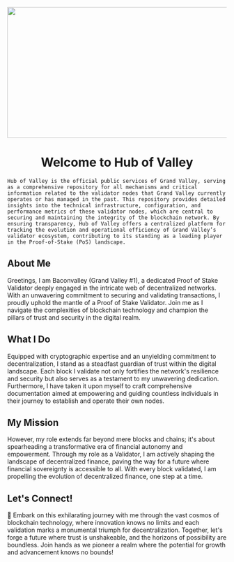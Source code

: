 
<p align="center">
  <img src="https://github.com/user-attachments/assets/9086aae1-2365-4a74-9c19-00a10a7e618d" alt="" width="600" height="300">
</p>

<div style="text-align:center;">
    <h1>Welcome to Hub of Valley</h1>
</div>

`Hub of Valley is the official public services of Grand Valley, serving as a comprehensive repository for all mechanisms and critical information related to the validator nodes that Grand Valley currently operates or has managed in the past. This repository provides detailed insights into the technical infrastructure, configuration, and performance metrics of these validator nodes, which are central to securing and maintaining the integrity of the blockchain network. By ensuring transparency, Hub of Valley offers a centralized platform for tracking the evolution and operational efficiency of Grand Valley’s validator ecosystem, contributing to its standing as a leading player in the Proof-of-Stake (PoS) landscape.`

## About Me

Greetings, I am Baconvalley (Grand Valley #1), a dedicated Proof of Stake Validator deeply engaged in the intricate web of decentralized networks. With an unwavering commitment to securing and validating transactions, I proudly uphold the mantle of a Proof of Stake Validator. Join me as I navigate the complexities of blockchain technology and champion the pillars of trust and security in the digital realm.

## What I Do

Equipped with cryptographic expertise and an unyielding commitment to decentralization, I stand as a steadfast guardian of trust within the digital landscape. Each block I validate not only fortifies the network's resilience and security but also serves as a testament to my unwavering dedication. Furthermore, I have taken it upon myself to craft comprehensive documentation aimed at empowering and guiding countless individuals in their journey to establish and operate their own nodes.

## My Mission

However, my role extends far beyond mere blocks and chains; it's about spearheading a transformative era of financial autonomy and empowerment. Through my role as a Validator, I am actively shaping the landscape of decentralized finance, paving the way for a future where financial sovereignty is accessible to all. With every block validated, I am propelling the evolution of decentralized finance, one step at a time.

## Let's Connect!

🚀 Embark on this exhilarating journey with me through the vast cosmos of blockchain technology, where innovation knows no limits and each validation marks a monumental triumph for decentralization. Together, let's forge a future where trust is unshakeable, and the horizons of possibility are boundless. Join hands as we pioneer a realm where the potential for growth and advancement knows no bounds!


